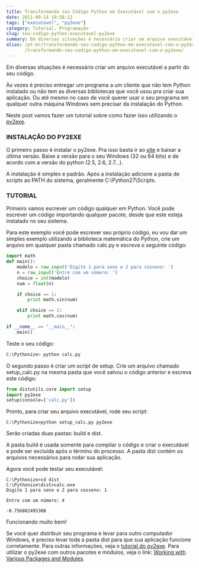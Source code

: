 ```yaml
---
title: Transformando seu Código Python em Executável com o py2exe
date: 2011-09-14 19:58:12
tags: ["executavel", "py2exe"]
category: Tutorial, Programação
slug: seu-codigo-python-executavel-py2exe
summary: Em diversas situações é necessário criar um arquivo executável a partir do seu código.
alias: /pt-br/transformando-seu-codigo-python-em-executavel-com-o-py2exe/
       /transformando-seu-codigo-python-em-executavel-com-o-py2exe/
---
```


Em diversas situações é necessário criar um arquivo executável a partir do seu código.

Às vezes é preciso entregar um programa a um cliente que não tem Python instalado ou não tem as diversas bibliotecas que você usou pra criar sua aplicação. Ou até mesmo no caso de você querer usar o seu programa em qualquer outra máquina Windows sem precisar da instalação do Python.

Neste post vamos fazer um tutorial sobre como fazer isso utilizando o [py2exe](http://www.py2exe.org).

### INSTALAÇÃO DO PY2EXE
O primeiro passo é instalar o py2exe. Pra isso basta ir ao [site](http://sourceforge.net/projects/py2exe/files/) e baixar a última versão. Baixe a versão para o seu Windows (32 ou 64 bits) e de acordo com a versão do python (2.5, 2.6, 2.7...).  

A instalação é simples e padrão. Após a instalação adicione a pasta de scripts ao PATH do sistema, geralmente C:\Python27\Scripts.

### TUTORIAL
Primeiro vamos escrever um código qualquer em Python. Você pode escrever um código importando qualquer pacote, desde que este esteja instalado no seu sistema.

Para este exemplo você pode escrever seu próprio código, eu vou dar um simples exemplo utilizando a biblioteca matemática do Python, crie um arquivo em qualquer pasta chamado calc.py e escreva o seguinte código:

```python
import math
def main():
    modelo = raw_input('Digite 1 para seno e 2 para cosseno: ')
    n = raw_input('Entre com um número: ')
    choice = int(modelo)
    num = float(n)

    if choice == 1:
        print math.sin(num)

    elif choice == 2:
        print math.cos(num)

if __name__ == "__main__":
    main()
```

Teste o seu código:

```bash
C:\Pythonize> python calc.py
```

O segundo passo é criar um script de setup. Crie um arquivo chamado setup_calc.py na mesma pasta que você salvou o código anterior e escreva este código:

```python
from distutils.core import setup
import py2exe
setup(console=['calc.py'])
```

Pronto, para criar seu arquivo executável, rode seu script:

    C:\Pythonize>python setup_calc.py py2exe

Serão criadas duas pastas: build e dist.

A pasta build é usada somente para compilar o código e criar o executável e pode ser excluída após o término do processo. A pasta dist contém os arquivos necessários para rodar sua aplicação.

Agora você pode testar seu executável:

    C:\Pythonize>cd dist
    C:\Pythonize\dist>calc.exe
    Digite 1 para seno e 2 para cosseno: 1

    Entre com um número: 4

    -0.756802495308

Funcionando muito bem!

Se você quer distribuir seu programa e levar para outro computador Windows, é preciso levar toda a pasta dist para que sua aplicação funcione corretamente. Para outras informações, veja o <a href="http://www.py2exe.org/index.cgi/Tutorial">tutorial do py2exe</a>.
Para utilizar o py2exe com outros pacotes e módulos, veja o link: <a href="http://www.py2exe.org/index.cgi/WorkingWithVariousPackagesAndModules">Working with Various Packages and Modules</a>.
